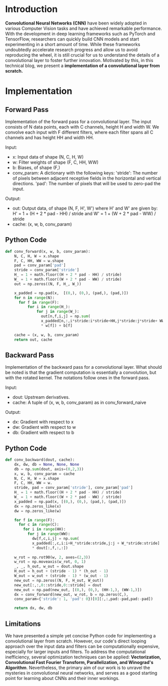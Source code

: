 Introduction
======
**Convolutional Neural Networks (CNN)** have been widely adopted in various Computer Vision tasks and have achieved remarkable performance. With the development in deep learning frameworks such as PyTorch and TensorFlow, researchers can quickly build CNN models and start experimenting in a short amount of time. While these frameworks undoubtedly accelerate research progress and allow us to avoid reproducing the wheel, it is still crucial for us to understand the details of a convolutional layer to foster further innovation. Motivated by this, in this technical blog, we present a **implementation of a convolutional layer from scratch.**

Implementation
======

Forward Pass
------
Implementation of the forward pass for a convolutional layer. The input consists of N data points, each with C channels, height H and width W. We convolve each input with F different filters, where each filter spans all C channels and has height HH and width HH.   

Input:
- x: Input data of shape (N, C, H, W)
- w: Filter weights of shape (F, C, HH, WW)
- b: Biases, of shape (F,) 
- conv_param: A dictionary with the following keys: 'stride': The number of pixels between adjacent receptive fields in the
horizontal and vertical directions. 'pad': The number of pixels that will be used to zero-pad the input.

Output:
- out: Output data, of shape (N, F, H', W') where H' and W' are given by: H' = 1 + (H + 2 * pad - HH) / stride and W' = 1 + (W + 2 * pad - WW) / stride
- cache: (x, w, b, conv\_param)

Python Code
------
```python
def conv_forward(x, w, b, conv_param):
    N, C, H, W = x.shape
    F, C, HH, WW = w.shape
    pad = conv_param['pad']
    stride = conv_param['stride']
    H_ = 1 + math.floor((H + 2 * pad - HH) / stride)
    W_ = 1 + math.floor((W + 2 * pad - WW) / stride)
    out = np.zeros((N, F, H_, W_))

    x_padded = np.pad(x,  [(0,), (0,), (pad,), (pad,)])
    for n in range(N):
      for f in range(F):
          for i in range(H_):
              for j in range(W_):
                out[n,f,i,j] = np.sum(
                x_padded[n,:,i*stride:i*stride+HH,j*stride:j*stride+ WW]
                * w[f]) + b[f]
                
    cache = (x, w, b, conv_param)
    return out, cache
```

Backward Pass
------
Implementation of the backward pass for a convolutional layer. What should be noted is that the gradient computation is essentially a convolution, but with the rotated kernel. The notations follow ones in the forward pass. 

Input:
- dout: Upstream derivatives.
- cache: A tuple of (x, w, b, conv_param) as in conv_forward_naive


Output:
- dx: Gradient with respect to x
- dw: Gradient with respect to w
- db: Gradient with respect to b

Python Code
------
```python
def conv_backward(dout, cache):
    dx, dw, db = None, None, None
    db = np.sum(dout, axis=(0,2,3))
    x, w, b, conv_param = cache
    N, C, H, W = x.shape
    F, C, HH, WW = w.  
    stride, pad = conv_param['stride'], conv_param['pad']
    H_ = 1 + math.floor((H + 2 * pad - HH) / stride)
    W_ = 1 + math.floor((W + 2 * pad - WW) / stride)
    x_padded = np.pad(x, [(0,), (0,), (pad,), (pad,)])
    dx = np.zeros_like(x)
    dw = np.zeros_like(w)

    for f in range(F):
      for c in range(C):
        for i in range(HH):
          for j in range(WW):
            dw[f,c,i,j] = np.sum(
            x_padded[:,c,i:i+H_*stride:stride,j:j + W_*stride:stride]
            * dout[:,f,:,:])
    
    w_rot = np.rot90(w, 2, axes=(2,3))
    w_rot = np.moveaxis(w_rot, 0, 1)
    _, _, h_out, w_out = dout.shape
    H_out = h_out + (stride - 1) * (h_out - 1)
    W_out = w_out + (stride - 1) * (w_out - 1)
    new_out = np.zeros((N, F, H_out, W_out))
    new_out[:,:,0::stride,0::stride] = dout
    new_out = np.pad(new_out, [(0,), (0,), (HH-1,), (WW-1,)])
    dx = conv_forward(new_out, w_rot, b = np.zeros(C,), 
    conv_param={'stride': 1, 'pad': 0})[0][:,:,pad:-pad,pad:-pad])

    return dx, dw, db
```

Limitations
------
We have presented a simple yet concise Python code for implementing a convolutional layer from scratch. However, our code's direct looping approach over the input data and filters can be computationally expensive, especially for larger inputs and filters. To address the computational inefficiency, several optimization techniques can be applied: **Vectorization, Convolutional Fast Fourier Transform, Parallelization, and Winograd's Algorithm**. Nevertheless, the primary aim of our work is to unravel the mysteries in convolutional neural networks, and serves as a good starting point for learning about CNNs and their inner workings.